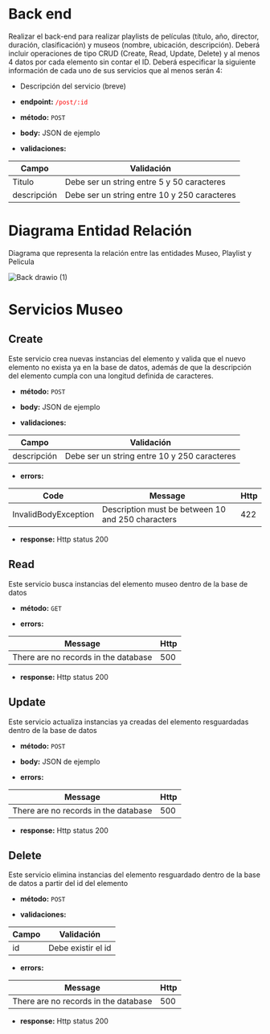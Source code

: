 # Back end
Realizar el back-end para realizar playlists de películas (título, año, director, duración, clasificación) y museos (nombre, ubicación, descripción). Deberá incluir operaciones de tipo CRUD (Create, Read, Update, Delete) y al menos 4 datos por cada elemento sin contar el ID. Deberá especificar la siguiente información de cada uno de sus servicios que al menos serán 4:

* Descripción del servicio (breve)
* **endpoint:** <span style="color: red">`/post/:id`</span>
* **método:** `POST`

* **body:** JSON de ejemplo

* **validaciones:**

| Campo	| Validación |
|-------|------------|
|Titulo	|Debe ser un string entre 5 y 50 caracteres |
|descripción|Debe ser un string entre 10 y 250 caracteres|


# Diagrama Entidad Relación
Diagrama que representa la relación entre las entidades Museo, Playlist y Pelicula

![Back drawio (1)](https://user-images.githubusercontent.com/42326546/141202543-74aa60bc-1bb2-4c86-827b-b71efbc438f8.png)

# Servicios Museo

## Create
Este servicio crea nuevas instancias del elemento y valida que el nuevo elemento no exista ya en la base de datos, además de que la descripción del elemento cumpla con una longitud definida de caracteres.

* **método:** `POST`

* **body:** JSON de ejemplo

* **validaciones:**

| Campo	| Validación |
|-------|------------|
|descripción|Debe ser un string entre 10 y 250 caracteres|

* **errors:**

| Code	| Message | Http |
|-------|---------|------|
|InvalidBodyException|Description must be between 10 and 250 characters| 422 |

* **response:** Http status 200

## Read
Este servicio busca instancias del elemento museo dentro de la base de datos

* **método:** `GET`

* **errors:**

| Message | Http |
|---------|------|
|There are no records in the database| 500 |

* **response:** Http status 200

## Update 
Este servicio actualiza instancias ya creadas del elemento resguardadas dentro de la base de datos

* **método:** `POST`

* **body:** JSON de ejemplo

* **errors:**

| Message | Http |
|---------|------|
|There are no records in the database| 500 |

* **response:** Http status 200
## Delete
Este servicio elimina instancias del elemento resguardado dentro de la base de datos a partir del id del elemento

* **método:** `POST`

* **validaciones:**

| Campo	| Validación |
|-------|------------|
|id|Debe existir el id|

* **errors:**

| Message | Http |
|---------|------|
|There are no records in the database| 500 |

* **response:** Http status 200


